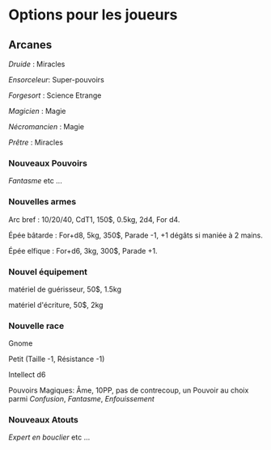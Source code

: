 # Options pour les joueurs

## Arcanes
*Druide* : Miracles

*Ensorceleur*: Super-pouvoirs

*Forgesort* : Science Etrange

*Magicien* : Magie

*Nécromancien* : Magie

*Prêtre* : Miracles

### Nouveaux Pouvoirs
_Fantasme_ etc ...

### Nouvelles armes
Arc bref : 10/20/40, CdT1, 150$, 0.5kg, 2d4, For d4.

Épée bâtarde : For+d8, 5kg, 350$, Parade -1, +1 dégâts si maniée à 2 mains.

Épée elfique : For+d6, 3kg, 300$, Parade +1.

### Nouvel équipement
matériel de guérisseur, 50$, 1.5kg

matériel d'écriture, 50$, 2kg

### Nouvelle race
Gnome

Petit (Taille -1, Résistance -1)

Intellect d6 

Pouvoirs Magiques: Âme, 10PP, pas de contrecoup, un Pouvoir au choix parmi _Confusion_, _Fantasme_, _Enfouissement_

### Nouveaux Atouts
*Expert en bouclier*
etc ...
